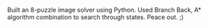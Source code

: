 Built an 8-puzzle image solver using Python.
Used Branch Back, A* algorithm combination to search through states.
Peace out. ;)
